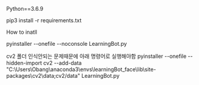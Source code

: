 Python==3.6.9


pip3 install -r requirements.txt


How to inatll 

pyinstaller --onefile --noconsole LearningBot.py

cv2 폴더 인식안되는 문제때문에 아래 명령어로 실행해야함
pyinstaller --onefile --hidden-import cv2 --add-data "C:\Users\Obang\anaconda3\envs\learningBot_face\lib\site-packages\cv2\data;cv2/data" LearningBot.py